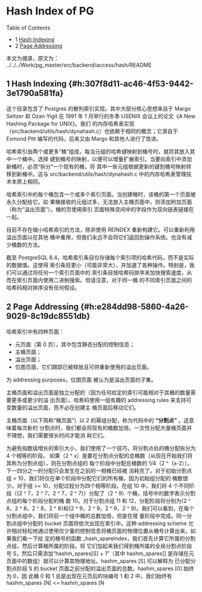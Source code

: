 # Hash Index of PG


<div class="ox-hugo-toc toc has-section-numbers">

<div class="heading">Table of Contents</div>

- <span class="section-num">1</span> [Hash Indexing](#h:307f8d11-ac46-4f53-9442-3e1790a581fa)
- <span class="section-num">2</span> [Page Addressing](#h:e284dd98-5860-4a26-9029-8c19dc8551db)

</div>
<!--endtoc-->


本文为摘录，原文为： ../../../Work/pg_master/src/backend/access/hash/README



## <span class="section-num">1</span> Hash Indexing {#h:307f8d11-ac46-4f53-9442-3e1790a581fa}

这个目录包含了 Postgres 的散列索引实现。其中大部分核心思想来自于 Margo Seltzer 和 Ozan
Yigit 在 1991 年 1 月举行的冬季 USENIX 会议上的论文《A New Hashing Package for UNIX》。我们
的内存哈希表实现（src/backend/utils/hash/dynahash.c）也依赖于相同的概念；它源自于 Esmond
Pitt 编写的代码，后来又由 Margo 和其他人进行了改进。

哈希索引由两个或更多“桶”组成，每当元组的哈希键映射到桶号时，就将其放入其中一个桶中。选择
键到桶号的映射，以便可以增量扩展索引。当要向索引中添加新桶时，必须“拆分”一个现有的桶，将
其中一些元组根据更新的键到桶号映射转移到新桶中。这与 src/backend/utils/hash/dynahash.c
中的内存哈希表管理技术本质上相同。

哈希索引中的每个桶包含一个或多个索引页面。当创建桶时，该桶的第一个页面被永久分配给它。如
果桶接收的元组过多，无法放入主桶页面中，则添加附加页面（称为“溢出页面”）。桶的页使用索引
页面特殊空间中的字段作为双向链表链接在一起。

目前不存在缩小哈希索引的方法，除非使用 REINDEX 重新构建它。可以重新利用溢出页面以在其他
桶中重用，但我们永远不会将它们返回到操作系统。也没有减少桶数的方法。

截至 PostgreSQL 8.4，哈希索引条目仅存储每个索引项的哈希代码，而不是实际的数据值。这使得
索引条目更小（可能非常大），并加速了各种操作。特别是，我们可以通过将任何一个索引页面中的
索引条目按哈希码排序来加快搜索速度，从而在索引页面内使用二进制搜索。但请注意，对于同一桶
的不同索引页面之间的哈希码相对排序没有任何假设。


## <span class="section-num">2</span> Page Addressing {#h:e284dd98-5860-4a26-9029-8c19dc8551db}

哈希索引中有四种页面：

-   元页面（第 0 页），其中包含静态分配的控制信息；
-   主桶页面；
-   溢出页面；
-   位图页面，它们跟踪已被释放且可供重新使用的溢出页面。

为 addressing purposes，位图页面
被认为是溢出页面的子集。

主桶页面和溢出页面是独立分配的（因为任何给定的索引可能相对于其桶的数量需要更多或更少的溢
出页面）。哈希码使用一组有趣的 addressing rules 来支持可变数量的溢出页面，而不必在创建主
桶页面后移动它们。

主桶页面（以下简称“桶页面”）以 2 的幂组分配，称为代码中的 **“分割点”** 。这意味着每次新的
分割点时，我们都会将现有的桶数加倍。一次性分配大量桶页面并不理想，我们需要很长时间才能消
耗它们。

为避免指数级增长的索引大小，我们使用了一个技巧，将分割点处的桶分配拆分为 4 个相等的阶段。
如果（2 ^ x）是要在分割点分配的总桶数（从现在开始我们将其称为分割点组），则在分割点组的
每个阶段中分配总桶数的 1/4（2 ^（x-2））。下一四分之一的分配只会发生在之前的一相桶已经被
消耗完了。对于初始分割点组 &lt; 10，我们将仅在单个阶段中分配它们的所有桶，因为初始组分配的
桶数很少。对于组 &gt;= 10，分配过程分为四个相等阶段。在组 10 中，我们将 4 个不同阶段（{2 ^
7，2 ^ 7，2 ^ 7，2 ^ 7}）分配了（2 ^ 9）个桶，括号中的数字表示分割点组的每个阶段分配的桶
数 10。对于分割点组 11 和 12，分配阶段将分别为{2 ^ 8，2 ^ 8，2 ^ 8，2 ^ 8}和{2 ^ 9，2 ^
9，2 ^ 9，2 ^ 9}。我们可以看到，在每个分割点组中，我们将前一个组中桶的总数加倍，但是在增
量阶段中完成。同一分割点组中分配的 bucket 页面将依次出现在索引中。这种 addressing scheme
允许相对轻松地通过使用仅少量的控制信息将桶页面的物理位置从桶号计算出来。如果我们看一下给
定的桶号的函数 \_hash_spareindex，我们首先计算它所属的分割点组，然后计算桶所属的阶段。将
它们加起来我们得到桶所属的全局分割点阶段号 S，然后只需添加“hashm_spares[S] + 1”（其中
hashm_spares[] 是存储在元页面中的数组）就可以计算其物理地址。hashm_spares [S] 可以解释为
已分配分割点阶段 S 的 bucket 页面之前分配的溢出页面的总数。hashm_spares [0] 始终为 0，因
此桶 0 和 1 总是出现在元页后的块编号 1 和 2 中。我们始终有 hashm_spares [N] &lt;=
hashm_spares [N

